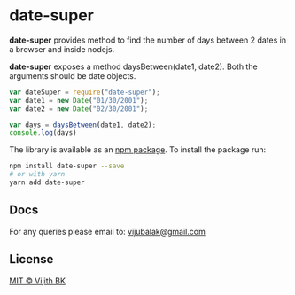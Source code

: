 # date-super

**date-super** provides method to find the number of days between 2 dates in a browser and inside nodejs.

**date-super** exposes a method daysBetween(date1, date2). Both the arguments should be date objects.

```js
var dateSuper = require("date-super");
var date1 = new Date("01/30/2001");
var date2 = new Date("02/30/2001");

var days = daysBetween(date1, date2);
console.log(days)

```

The library is available as an [npm package](https://www.npmjs.com/package/date-super).
To install the package run:

```bash
npm install date-super --save
# or with yarn
yarn add date-super
```

## Docs

For any queries please email to: vijubalak@gmail.com

## License

[MIT © Vijith BK](http://www.codestack.in/)

